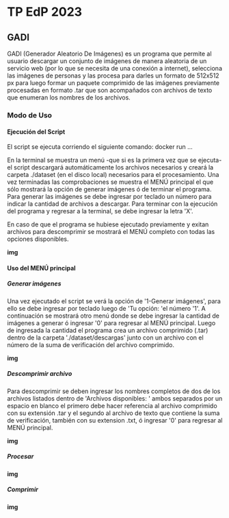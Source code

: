 # TP EdP 2023

## GADI

GADI (Generador Aleatorio De Imágenes) es un programa que permite al usuario 
descargar un conjunto de imágenes de manera aleatoria de un servicio web (por
lo que se necesita de una conexión a internet), selecciona las imágenes de
personas y las procesa para darles un formato de 512x512 px para luego formar
un paquete comprimido de las imágenes previamente procesadas en formato .tar
que son acompañados con archivos de texto que enumeran los nombres de los
archivos.

### Modo de Uso
#### Ejecución del Script
El script se ejecuta corriendo el siguiente comando: docker run ...

En la terminal se muestra un menú -que si es la primera vez que se ejecuta-
el script descargará automáticamente los archivos necesarios y creará la carpeta
./dataset (en el disco local) necesarios para el procesamiento. Una vez terminadas
las comprobaciones se muestra el MENÚ principal el que sólo mostrará la opción de
generar imágenes ó de terminar el programa.
Para generar las imágenes se debe ingresar por teclado un número para indicar la
cantidad de archivos a descargar. Para terminar con la ejecución del programa y
regresar a la terminal, se debe ingresar la letra 'X'.

En caso de que el programa se hubiese ejecutado previamente y exitan archivos
para descomprimir se mostrará el MENÚ completo con todas las opciones disponibles.

**img**

#### Uso del MENÚ principal
##### Generar imágenes
Una vez ejecutado el script se verá la opción de '1-Generar imágenes', para ello se
debe ingresar por teclado luego de 'Tu opción: 'el número '1'.
A continuación se mostrará otro menú donde se debe ingresar la cantidad de imágenes a
generar ó ingresar '0' para regresar al MENÚ principal.
Luego de ingresada la cantidad el programa crea un archivo comprimido (.tar) dentro
de la carpeta './dataset/descargas' junto con  un archivo con el número de la suma de
verificación del archivo comprimido.

**img**

##### Descomprimir archivo
Para descomprimir se deben ingresar los nombres completos de dos de los archivos
listados dentro de 'Archivos disponibles: ' ambos separados por un espacio en blanco
el primero debe hacer referencia al archivo comprimido con su extensión .tar y el
segundo al archivo de texto que contiene la suma de verificación, también con su
extension .txt, ó ingresar '0' para regresar al MENÚ principal.

**img**

##### Procesar

**img**

##### Comprimir

**img**



